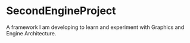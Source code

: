 # SecondEngineProject
A framework I am developing to learn and experiment with Graphics and Engine Architecture.
